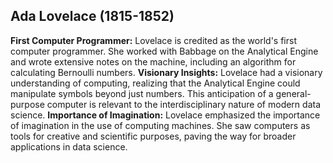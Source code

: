 ## Ada Lovelace (1815-1852)
**First Computer Programmer:** 
  Lovelace is credited as the world's first computer programmer. She worked with Babbage on the Analytical Engine and wrote extensive notes on the machine, including an algorithm for calculating Bernoulli numbers.
**Visionary Insights:** 
  Lovelace had a visionary understanding of computing, realizing that the Analytical Engine could manipulate symbols beyond just numbers. This anticipation of a general-purpose computer is relevant to the interdisciplinary nature of modern data science.
**Importance of Imagination:** 
  Lovelace emphasized the importance of imagination in the use of computing machines. She saw computers as tools for creative and scientific purposes, paving the way for broader applications in data science.